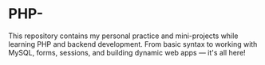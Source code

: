 # PHP-
This repository contains my personal practice and mini-projects while learning PHP and backend development. From basic syntax to working with MySQL, forms, sessions, and building dynamic web apps — it's all here!
